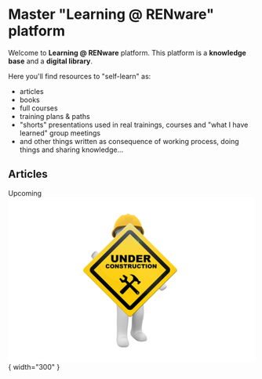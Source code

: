 
# Master "Learning @ RENware" platform

Welcome to **Learning @ RENware** platform. This platform is a **knowledge base** and a **digital library**.

Here you'll find resources to "self-learn" as:

* articles
* books
* full courses
* training plans & paths
* "shorts" presentations used in real trainings, courses and "what I have learned" group meetings
* and other things written as consequence of working process, doing things and sharing knowledge...



## Articles

Upcoming ![wip_picture](pictures/under_maintenance.png){ width="300" }





